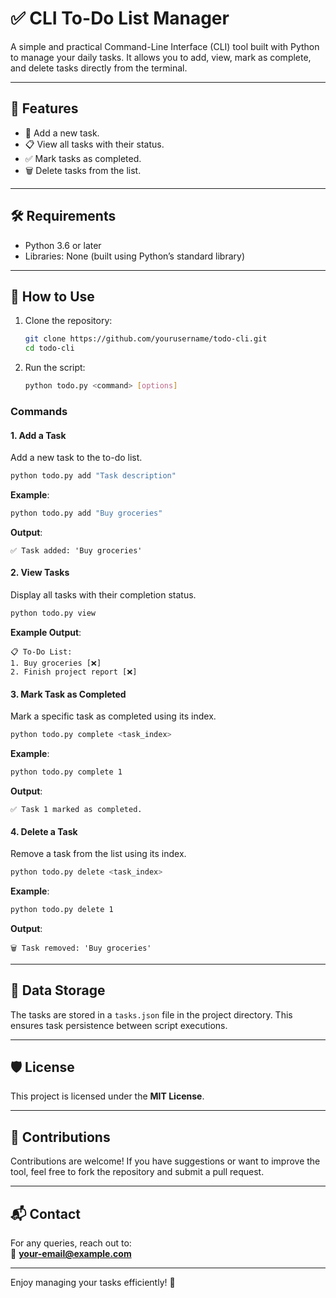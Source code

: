 # ✅ CLI To-Do List Manager  

A simple and practical Command-Line Interface (CLI) tool built with Python to manage your daily tasks. It allows you to add, view, mark as complete, and delete tasks directly from the terminal.  

---

## 🎯 Features  
- 📝 Add a new task.  
- 📋 View all tasks with their status.  
- ✅ Mark tasks as completed.  
- 🗑️ Delete tasks from the list.  

---

## 🛠️ Requirements  
- Python 3.6 or later  
- Libraries: None (built using Python’s standard library)  

---

## 🚀 How to Use  

1. Clone the repository:  
   ```bash
   git clone https://github.com/yourusername/todo-cli.git
   cd todo-cli
   ```

2. Run the script:  
   ```bash
   python todo.py <command> [options]
   ```

### Commands  

#### 1. Add a Task  
   Add a new task to the to-do list.  
   ```bash
   python todo.py add "Task description"
   ```
   **Example**:  
   ```bash
   python todo.py add "Buy groceries"
   ```
   **Output**:  
   ```plaintext
   ✅ Task added: 'Buy groceries'
   ```

#### 2. View Tasks  
   Display all tasks with their completion status.  
   ```bash
   python todo.py view
   ```
   **Example Output**:  
   ```plaintext
   📋 To-Do List:
   1. Buy groceries [❌]
   2. Finish project report [❌]
   ```

#### 3. Mark Task as Completed  
   Mark a specific task as completed using its index.  
   ```bash
   python todo.py complete <task_index>
   ```
   **Example**:  
   ```bash
   python todo.py complete 1
   ```
   **Output**:  
   ```plaintext
   ✅ Task 1 marked as completed.
   ```

#### 4. Delete a Task  
   Remove a task from the list using its index.  
   ```bash
   python todo.py delete <task_index>
   ```
   **Example**:  
   ```bash
   python todo.py delete 1
   ```
   **Output**:  
   ```plaintext
   🗑️ Task removed: 'Buy groceries'
   ```

---

## 💾 Data Storage  
The tasks are stored in a `tasks.json` file in the project directory. This ensures task persistence between script executions.

---

## 🛡️ License  
This project is licensed under the **MIT License**.  

---

## 🤝 Contributions  
Contributions are welcome! If you have suggestions or want to improve the tool, feel free to fork the repository and submit a pull request.  

---

## 📬 Contact  
For any queries, reach out to:  
📧 **your-email@example.com**  

---

Enjoy managing your tasks efficiently! 🚀
